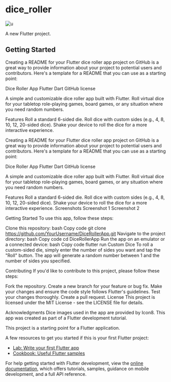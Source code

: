 # dice_roller
![u](https://github.com/HeyIamMarasiniAmrit/Dice-Roller-App/assets/101445427/ef7287b7-526a-4232-8b64-9a5eb881424b)


A new Flutter project.

## Getting Started

Creating a README for your Flutter dice roller app project on GitHub is a great way to provide information about your project to potential users and contributors. Here's a template for a README that you can use as a starting point:

Dice Roller App
Flutter
Dart
GitHub license

A simple and customizable dice roller app built with Flutter. Roll virtual dice for your tabletop role-playing games, board games, or any situation where you need random numbers.

Features
Roll a standard 6-sided die.
Roll dice with custom sides (e.g., 4, 8, 10, 12, 20-sided dice).
Shake your device to roll the dice for a more interactive experience.


Creating a README for your Flutter dice roller app project on GitHub is a great way to provide information about your project to potential users and contributors. Here's a template for a README that you can use as a starting point:

Dice Roller App
Flutter
Dart
GitHub license

A simple and customizable dice roller app built with Flutter. Roll virtual dice for your tabletop role-playing games, board games, or any situation where you need random numbers.

Features
Roll a standard 6-sided die.
Roll dice with custom sides (e.g., 4, 8, 10, 12, 20-sided dice).
Shake your device to roll the dice for a more interactive experience.
Screenshots
Screenshot 1
Screenshot 2

Getting Started
To use this app, follow these steps:

Clone this repository:
bash
Copy code
git clone https://github.com/YourUsername/DiceRollerApp.git
Navigate to the project directory:
bash
Copy code
cd DiceRollerApp
Run the app on an emulator or a connected device:
bash
Copy code
flutter run
Custom Dice
To roll a custom-sided die, simply enter the number of sides you want and tap the "Roll" button. The app will generate a random number between 1 and the number of sides you specified.

Contributing
If you'd like to contribute to this project, please follow these steps:

Fork the repository.
Create a new branch for your feature or bug fix.
Make your changes and ensure the code style follows Flutter's guidelines.
Test your changes thoroughly.
Create a pull request.
License
This project is licensed under the MIT License - see the LICENSE file for details.

Acknowledgments
Dice images used in the app are provided by Icon8.
This app was created as part of a Flutter development tutorial.

This project is a starting point for a Flutter application.

A few resources to get you started if this is your first Flutter project:

- [Lab: Write your first Flutter app](https://docs.flutter.dev/get-started/codelab)
- [Cookbook: Useful Flutter samples](https://docs.flutter.dev/cookbook)

For help getting started with Flutter development, view the
[online documentation](https://docs.flutter.dev/), which offers tutorials,
samples, guidance on mobile development, and a full API reference.
